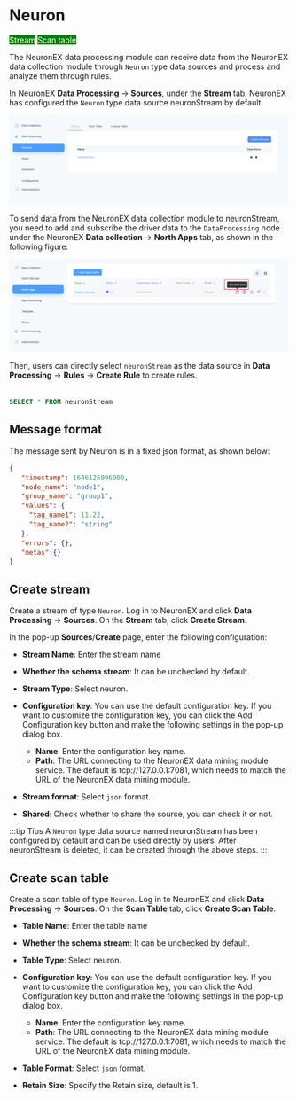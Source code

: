 # Neuron 

<span style="background:green;color:white;">Stream</span>        <span style="background:green;color:white">Scan table</span>

The NeuronEX data processing module can receive data from the NeuronEX data collection module through `Neuron` type data sources and process and analyze them through rules.


In NeuronEX **Data Processing** -> **Sources**, under the **Stream** tab, NeuronEX has configured the `Neuron` type data source neuronStream by default.

<img src="./_assets/source_neuronStream.png" alt="neuronstream" style="zoom:100%;" />



To send data from the NeuronEX data collection module to neuronStream, you need to add and subscribe the driver data to the `DataProcessing` node under the NeuronEX **Data collection** -> **North Apps** tab, as shown in the following figure:

<img src="./_assets/neuron_dataprocessing.png" alt="dataprocessing" style="zoom:100%;" />


Then, users can directly select `neuronStream` as the data source in **Data Processing** -> **Rules** -> **Create Rule** to create rules.
```sql

SELECT * FROM neuronStream
```

## Message format

The message sent by Neuron is in a fixed json format, as shown below:

```json
{
   "timestamp": 1646125996000,
   "node_name": "node1",
   "group_name": "group1",
   "values": {
     "tag_name1": 11.22,
     "tag_name2": "string"
   },
   "errors": {},
   "metas":{}
}
```



## Create stream

Create a stream of type `Neuron`. Log in to NeuronEX and click **Data Processing** -> **Sources**. On the **Stream** tab, click **Create Stream**.

In the pop-up **Sources**/**Create** page, enter the following configuration:

- **Stream Name**: Enter the stream name
- **Whether the schema stream**: It can be unchecked by default.
- **Stream Type**: Select neuron.
- **Configuration key**: You can use the default configuration key. If you want to customize the configuration key, you can click the Add Configuration key button and make the following settings in the pop-up dialog box. 

   - **Name**: Enter the configuration key name.
   - **Path**: The URL connecting to the NeuronEX data mining module service. The default is tcp://127.0.0.1:7081, which needs to match the URL of the NeuronEX data mining module.
- **Stream format**: Select `json` format.
- **Shared**: Check whether to share the source, you can check it or not.

:::tip Tips
A `Neuron` type data source named neuronStream has been configured by default and can be used directly by users. After neuronStream is deleted, it can be created through the above steps.
:::

## Create scan table

Create a scan table of type `Neuron`. Log in to NeuronEX and click **Data Processing** -> **Sources**. On the **Scan Table** tab, click **Create Scan Table**.

- **Table Name**: Enter the table name
- **Whether the schema stream**: It can be unchecked by default.
- **Table Type**: Select neuron.
- **Configuration key**: You can use the default configuration key. If you want to customize the configuration key, you can click the Add Configuration key button and make the following settings in the pop-up dialog box. 

   - **Name**: Enter the configuration key name.
   - **Path**: The URL connecting to the NeuronEX data mining module service. The default is tcp://127.0.0.1:7081, which needs to match the URL of the NeuronEX data mining module.
- **Table Format**: Select `json` format.
- **Retain Size**: Specify the Retain size, default is 1.

